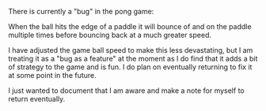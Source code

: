 There is currently a "bug" in the pong game:

When the ball hits the edge of a paddle it will 
bounce of and on the paddle multiple times before 
bouncing back at a much greater speed. 

I have adjusted the game ball speed to make this less 
devastating, but I am treating it as a "bug as a 
feature" at the moment as I do find that it adds a bit 
of strategy to the game and is fun. I do plan on 
eventually returning to fix it at some point in the future. 

I just wanted to document that I am aware and make a note
for myself to return eventually.